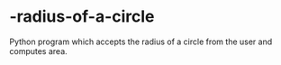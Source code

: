 # -radius-of-a-circle
Python program which accepts the radius of a circle from the user and computes area.
